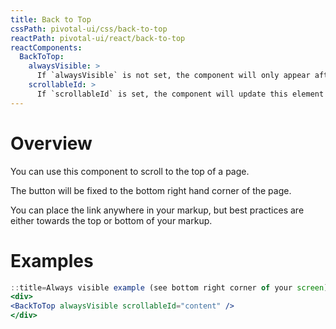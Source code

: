 ```yaml
---
title: Back to Top
cssPath: pivotal-ui/css/back-to-top
reactPath: pivotal-ui/react/back-to-top
reactComponents:
  BackToTop:
    alwaysVisible: >
      If `alwaysVisible` is not set, the component will only appear after the window has been scrolled.
    scrollableId: >
      If `scrollableId` is set, the component will update this element's scrollTop property. Otherwise, document.body will be scrolled.
---
```


# Overview

You can use this component to scroll to the top of a page.

The button will be fixed to the bottom right hand corner of the page.

You can place the link anywhere in your markup, but best practices are either towards the top or bottom of your markup.

# Examples

```jsx
::title=Always visible example (see bottom right corner of your screen)
<div>
<BackToTop alwaysVisible scrollableId="content" />
</div>
```